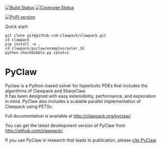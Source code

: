 [![Build Status](https://travis-ci.com/clawpack/pyclaw.svg?branch=master)](https://travis-ci.com/clawpack/pyclaw)
[![Coverage Status](https://img.shields.io/coveralls/clawpack/pyclaw.svg)](https://coveralls.io/r/clawpack/pyclaw?branch=master)

[![PyPI version](https://badge.fury.io/py/clawpack.svg)](https://badge.fury.io/py/clawpack)


Quick start:

    git clone git@github.com:clawpack/clawpack.git
    cd clawpack
    pip install -e .
    cd clawpack/pyclaw/examples/euler_2d
    python shockbubble.py iplot=1


# PyClaw

Pyclaw is a Python-based solver for hyperbolic PDEs that includes the algorithms
of Clawpack and SharpClaw.  
It has been designed with easy extensibility, performance, and exploration in mind.
PyClaw also includes a scalable parallel implementation of Clawpack using PETSc.

Full documentation is available at http://clawpack.org/pyclaw/.

You can get the latest development version of PyClaw from
http://github.com/clawpack/.

If you use PyClaw in research that leads to publication, please
[cite PyClaw](http://www.clawpack.org/pyclaw/index.html#citing).
